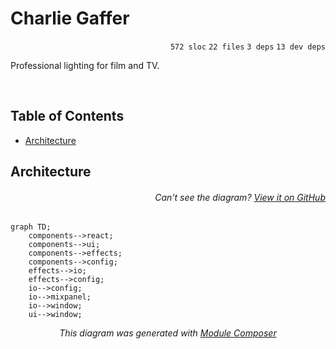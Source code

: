 # Charlie Gaffer

<p align="right"><code>572 sloc</code>&nbsp;<code>22 files</code>&nbsp;<code>3 deps</code>&nbsp;<code>13 dev deps</code></p>

Professional lighting for film and TV.

<br />

<!-- START doctoc generated TOC please keep comment here to allow auto update -->
<!-- DON'T EDIT THIS SECTION, INSTEAD RE-RUN doctoc TO UPDATE -->
## Table of Contents

- [Architecture](#architecture)

<!-- END doctoc generated TOC please keep comment here to allow auto update -->

## Architecture

###### <p align="right"><em>Can't see the diagram?</em> <a id="link-1" href="https://github.com/mattriley/charlie-gaffer#user-content-link-1">View it on GitHub</a></p>
```mermaid
graph TD;
    components-->react;
    components-->ui;
    components-->effects;
    components-->config;
    effects-->io;
    effects-->config;
    io-->config;
    io-->mixpanel;
    io-->window;
    ui-->window;
```
<p align="center">
  <em>This diagram was generated with <a href="https://github.com/mattriley/node-module-composer">Module Composer</a></em>
</p>
<br>
